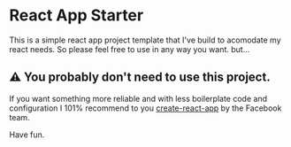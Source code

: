 # React App Starter

This is a simple react app project template that I've build to acomodate my react needs. So please feel free to use in any way you want. but...

## ⚠️ You probably don't need to use this project.
If you want something more reliable and with less boilerplate code and configuration I 101% recommend to you [create-react-app](https://github.com/facebookincubator/create-react-app) by the Facebook team.

Have fun.